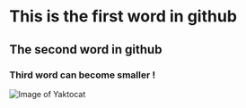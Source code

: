 # This is the first word in github
## The second word in github
### Third word can become smaller !
![Image of Yaktocat](https://octodex.github.com/images/yaktocat.png)
